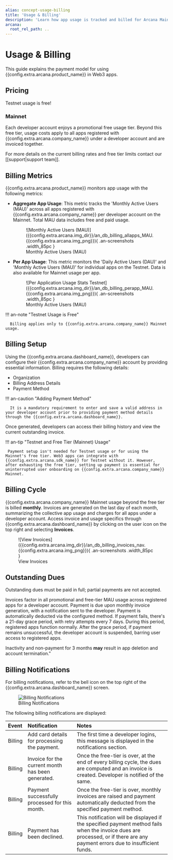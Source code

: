 ```yaml
---
alias: concept-usage-billing
title: 'Usage & Billing'
description: 'Learn how app usage is tracked and billed for Arcana Mainnet, where to find the invoice, what is the billing cycle, how to set up a payment method and more.'
arcana:
  root_rel_path: ..
---
```


# Usage & Billing

This guide explains the payment model for using {{config.extra.arcana.product_name}} in Web3 apps. 

## Pricing

Testnet usage is free!

### Mainnet

Each developer account enjoys a promotional free usage tier. Beyond this free tier, usage costs apply to all apps registered with {{config.extra.arcana.company_name}} under a developer account and are invoiced together. 

<!---Refer to [{{config.extra.arcana.company_name}} Pricing](https://www.arcana.network/pricing) 
--->

For more details on the current billing rates and free tier limits contact our [[support|support team]].

## Billing Metrics

{{config.extra.arcana.product_name}} monitors app usage with the following metrics:

* **Aggregate App Usage**: This metric tracks the 'Monthly Active Users (MAU)' across all apps registered with {{config.extra.arcana.company_name}} per developer account on the Mainnet. Total MAU data includes free and paid usage.

    <figure markdown="span">
      ![Monthly Active Users (MAU)]({{config.extra.arcana.img_dir}}/an_db_billing_allapps_MAU.{{config.extra.arcana.img_png}}){ .an-screenshots .width_85pc }
      <figcaption>Monthly Active Users (MAU)</figcaption>
    </figure>

* **Per App Usage**: This metric monitors the 'Daily Active Users (DAU)' and 'Monthly Active Users (MAU)' for individual apps on the Testnet. Data is also available for Mainnet usage per app.

    <figure markdown="span">
      ![Per Application Usage Stats Testnet]({{config.extra.arcana.img_dir}}/an_db_billing_perapp_MAU.{{config.extra.arcana.img_png}}){ .an-screenshots .width_85pc }
      <figcaption>Monthly Active Users (MAU)</figcaption>
    </figure>

!!! an-note "Testnet Usage is Free"

      Billing applies only to {{config.extra.arcana.company_name}} Mainnet usage.

## Billing Setup

Using the {{config.extra.arcana.dashboard_name}}, developers can configure their {{config.extra.arcana.company_name}} account by providing essential information. Billing requires the following details:

* Organization
* Billing Address Details
* Payment Method

!!! an-caution "Adding Payment Method"

      It is a mandatory requirement to enter and save a valid address in your developer account prior to providing payment method details through the {{config.extra.arcana.dashboard_name}}. 

Once generated, developers can access their billing history and view the current outstanding invoice.

!!! an-tip "Testnet and Free Tier (Mainnet) Usage"

     Payment setup isn't needed for Testnet usage or for using the Mainnet's free tier. Web3 apps can integrate with {{config.extra.arcana.sdk_name}} for Testnet without it. However, after exhausting the free tier, setting up payment is essential for uninterrupted user onboarding on {{config.extra.arcana.company_name}} Mainnet.

## Billing Cycle

{{config.extra.arcana.company_name}} Mainnet usage beyond the free tier is billed **monthly**. Invoices are generated on the last day of each month, summarizing the collective app usage and charges for all apps under a developer account. Access invoice and usage specifics through {{config.extra.arcana.dashboard_name}} by clicking on the user icon on the top right and selecting **Invoices**.

<figure markdown="span">
  ![View Invoices]({{config.extra.arcana.img_dir}}/an_db_billing_invoices_nav.{{config.extra.arcana.img_png}}){ .an-screenshots .width_85pc }
  <figcaption>View Invoices</figcaption>
</figure>

## Outstanding Dues

Outstanding dues must be paid in full; partial payments are not accepted.

Invoices factor in all promotional and free-tier MAU usage across registered apps for a developer account. Payment is due upon monthly invoice generation, with a notification sent to the developer. Payment is automatically deducted via the configured method. If payment fails, there's a 21-day grace period, with retry attempts every 7 days. During this period, registered apps function normally. After the grace period, if payment remains unsuccessful, the developer account is suspended, barring user access to registered apps.

Inactivity and non-payment for 3 months **may** result in app deletion and account termination."

## Billing Notifications

For billing notifications, refer to the bell icon on the top right of the {{config.extra.arcana.dashboard_name}} screen.

<figure markdown="span">
  <img class="an-screenshots-noeffects width_35pc" src="{{config.extra.arcana.img_dir}}/an_db_notifications_list.{{config.extra.arcana.img_png}}" alt="Billing Notifications"/>
   <figcaption>Billing Notifications</figcaption>
    </figure>

The following billing notifications are displayed:

| Event  | Notification | Notes |
| :---  | :--- | :--- |
| Billing | Add card details for processing the payment. | The first time a developer logins, this message is displayed in the notifications section. |
| Billing | Invoice for the current month has been generated. | Once the free-tier is over, at the end of every billing cycle, the dues are computed and an invoice is created. Developer is notified of the same.|
| Billing | Payment successfully processed for this month. | Once the free-tier is over, monthly invoices are raised and payment automatically deducted from the specified payment method. |
| Billing | Payment has been declined.| This notification will be displayed if the specified payment method fails when the invoice dues are processed, or if there are any payment errors due to insufficient funds. |

<!-- 
## Billing Errors and Troubleshooting

TBD
Link the billing errors list here and also link the Troubleshooting guide section on Billing errors.

-->
